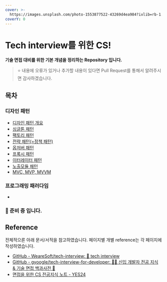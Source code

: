 ```yaml
---
cover: >-
  https://images.unsplash.com/photo-1553877522-43269d4ea984?ixlib=rb-1.2.1&ixid=MnwxMjA3fDB8MHxwaG90by1wYWdlfHx8fGVufDB8fHx8&auto=format&fit=crop&w=4470&q=80
coverY: 0
---
```


# Tech interview를 위한 CS!

**기술 면접 대비를 위한 기본 개념을 정리하는 Repository 입니다.**

> ⭐ 내용에 오류가 있거나 추가할 내용이 있다면 Pull Request를 통해서 알려주시면 감사하겠습니다.

## 목차

### 디자인 패턴

* [디자인 패턴 개요](https://dev-lambda.gitbook.io/tech-interview-cs/design-patern-programing-paradigm/overview)
* [싱글톤 패턴](https://dev-lambda.gitbook.io/tech-interview-cs/design-patern-programing-paradigm/design-patern-1)
* [팩토리 패턴](https://dev-lambda.gitbook.io/tech-interview-cs/design-patern-programing-paradigm/FactoryPattern)
* [전략 패턴(=정책 패턴)](https://dev-lambda.gitbook.io/tech-interview-cs/design-patern-programing-paradigm/StrategyPattern)
* [옵저버 패턴](https://dev-lambda.gitbook.io/tech-interview-cs/design-patern-programing-paradigm/observerpattern)
* [프록시 패턴](https://dev-lambda.gitbook.io/tech-interview-cs/design-patern-programing-paradigm/ProxyPattern)
* [이터레이터 패턴](https://dev-lambda.gitbook.io/tech-interview-cs/design-patern-programing-paradigm/IteratorPattern)
* [노출모듈 패턴](https://dev-lambda.gitbook.io/tech-interview-cs/design-patern-programing-paradigm/RevealingModulePattern)
* [MVC, MVP, MVVM](https://dev-lambda.gitbook.io/tech-interview-cs/design-patern-programing-paradigm/mvc-mvp-mvvm)

### 프로그래밍 패러다임

*



### 🚧 준비 중 입니다.

## Reference

전체적으론 아래 문서/서적을 참고하였습니다. 페이지별 개별 reference는 각 페이지에 작성하였습니다.

* [GitHub - WeareSoft/tech-interview: 🙍 tech interview](https://github.com/WeareSoft/tech-interview)
* [GitHub - gyoogle/tech-interview-for-developer: 👶🏻 신입 개발자 전공 지식 & 기술 면접 백과사전 📖](https://github.com/gyoogle/tech-interview-for-developer)
* [면접을 위한 CS 전공지식 노트 - YES24](http://www.yes24.com/Product/Goods/108887922)

